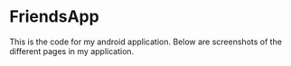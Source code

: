 # FriendsApp
This is the code for my android application.
Below are screenshots of the different pages in my application.
